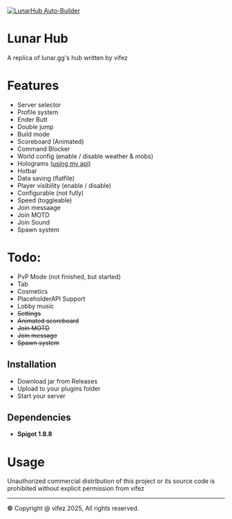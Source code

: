 [![LunarHub Auto-Builder](https://github.com/Krypton-Development/Lunar-Hub/actions/workflows/build.yml/badge.svg?event=workflow_run)](https://github.com/Krypton-Development/Lunar-Hub/actions/workflows/build.yml)

# Lunar Hub
A replica of lunar.gg's hub written by vifez

# Features
- Server selector
- Profile system
- Ender Butt
- Double jump
- Build mode
- Scoreboard (Animated)
- Command Blocker
- World config (enable / disable weather & mobs)
- Holograms [(using my api)](https://github.com/vifezdev/Holograms/blob/main/src/main/java/lol/vifez/holograms/api/HologramsAPI.java) 
- Hotbar
- Data saving (flatfile)
- Player visibility (enable / disable)
- Configurable (not fully)
- Speed (toggleable)
- Join messaage
- Join MOTD
- Join Sound
- Spawn system

# Todo:
- PvP Mode (not finished, but started)
- Tab
- Cosmetics
- PlaceholderAPI Support
- Lobby music
- ~~Settings~~
- ~~Animated scoreboard~~
- ~~Join MOTD~~
- ~~Join message~~
- ~~Spawn system~~

## Installation
- Download jar from Releases
- Upload to your plugins folder
- Start your server

## Dependencies
- **Spigot 1.8.8**

# Usage
Unauthorized commercial distribution of this project or its source code is prohibited without explicit permission from vifez

---
**©** Copyright @ vifez 2025, All rights reserved.
